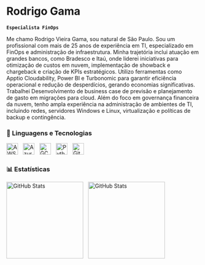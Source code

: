 # Rodrigo Gama

**`Especialista FinOps`**

Me chamo Rodrigo Vieira Gama, sou natural de São Paulo. 
Sou um profissional com mais de 25 anos de experiência em TI, especializado em FinOps e administração de infraestrutura.
Minha trajetória inclui atuação em grandes bancos, como Bradesco e Itaú, onde liderei iniciativas para otimização de custos em nuvem, implementação de showback e chargeback e criação de KPIs estratégicos.
Utilizo ferramentas como Apptio Cloudability, Power BI e Turbonomic para garantir eficiência operacional e redução de desperdícios, gerando economias significativas. Trabalhei Desenvolvimento de business case de previsão e planejamento de gasto em migrações para cloud.
Além do foco em governança financeira da nuvem, tenho ampla experiência na administração de ambientes de TI, incluindo redes, servidores Windows e Linux, virtualização e políticas de backup e contingência.
###

### 🤖 Linguagens e Tecnologias

<img 
    align="left" 
    alt="AWS"
    title="AWS" 
    width="30px" 
    style="padding-right: 10px;" 
    src="https://cdn.jsdelivr.net/gh/devicons/devicon@latest/icons/amazonwebservices/amazonwebservices-original-wordmark.svg"        
/>
<img 
    align="left" 
    alt="Azure" 
    title="Azure"
    width="30px" 
    style="padding-right: 10px;"
    src="https://cdn.jsdelivr.net/gh/devicons/devicon@latest/icons/azure/azure-original.svg"          
/>
<img 
    align="left" 
    alt="GCP" 
    title="GCP"
    width="30px" 
    style="padding-right: 10px;"
    src="https://cdn.jsdelivr.net/gh/devicons/devicon@latest/icons/googlecloud/googlecloud-original.svg"          
/>
<img 
    align="left" 
    alt="Python"
    title="Python" 
    width="30px" 
    style="padding-right: 10px;"
    src="https://cdn.jsdelivr.net/gh/devicons/devicon@latest/icons/python/python-original.svg"           
/>
<img 
    align="left" 
    alt="GitHub"
    title="GitHub" 
    width="30px" 
    style="padding-right: 10px;"
    src="https://cdn.jsdelivr.net/gh/devicons/devicon@latest/icons/github/github-original.svg"          
/>


<br/>
<br/>

### 📊 Estatísticas

<p>
  <img 
    align="left" 
    alt="GitHub Stats" 
    height="200" 
    style="padding-right: 10px;" 
    src="https://github-readme-stats.vercel.app/api?username=Gama81&show_icons=true&theme=tokyonight&include_all_commits=true&locale=pt-br" 
  />

<img 
      align="left" 
      alt="GitHub Stats" 
      height="200" 
      src="https://github-readme-stats.vercel.app/api/top-langs/?username=Gama81&theme=tokyonight&layout=compact&custom_title=Tecnologias&langs_count=9" 
  />

</p>
